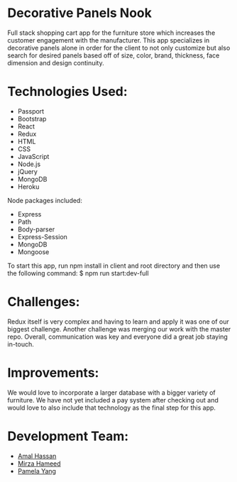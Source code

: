 # Decorative Panels Nook
Full stack shopping cart app for the furniture store which increases the customer engagement with the manufacturer. This app specializes in decorative panels alone in order for the client to not only customize but also search for desired panels based off of size, color, brand, thickness, face dimension and design continuity. 

# Technologies Used:
* Passport
* Bootstrap
* React
* Redux
* HTML
* CSS
* JavaScript
* Node.js
* jQuery
* MongoDB
* Heroku

Node packages included:
* Express
* Path
* Body-parser
* Express-Session
* MongoDB
* Mongoose

To start this app, run npm install in client and root directory and then use the following command:
$ npm run start:dev-full

# Challenges:
Redux itself is very complex and having to learn and apply it was one of our biggest challenge. Another challenge was merging our work with the master repo. Overall, communication was key and everyone did a great job staying in-touch.

# Improvements:
We would love to incorporate a larger database with a bigger variety of furniture. We have not yet included a pay system after checking out and would love to also include that technology as the final step for this app.

# Development Team:
* [Amal Hassan](https://github.com/amalhassan007)
* [Mirza Hameed](https://github.com/mrhdigital)
* [Pamela Yang](https://github.com/pyang08)



